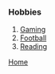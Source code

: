 <!DOCTYPE html>
<html lang="en">

<head>
    <meta charset="UTF-8">
    <meta http-equiv="X-UA-Compatible" content="IE=edge">
    <meta name="viewport" content="width=device-width, initial-scale=1.0">
    <title>My Hobbies</title>
</head>

<body>
    <h3>Hobbies</h3>
    <ol>
        <li><a href="https://www.youtube.com/GAMING">Gaming</a></li>
        <li><a href="https://www.whufc.com/">Football</a></li>
        <li><a href="https://www.amazon.co.uk/hz/wishlist/ls/3SUOR4H7TX7R8?ref_=wl_share">Reading</a></li>
    </ol>
    <p><a href="index.html">Home</a></p>
</body>

</html>
